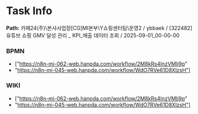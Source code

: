 # Task Info

**Path:** 카페24(주)\본사사업장\[CG]MI본부\Y쇼핑센터팀\운영2 / ybbaek / [322482] 유튜브 쇼핑 GMV 달성 관리 _ KPI_매출 데이터 조회 / 2025-09-01_00-00-00

### BPMN
- ["https://n8n-mi-062-web.hanpda.com/workflow/2M8kRs4InzVMIj9p"
- "https://n8n-mi-045-web.hanpda.com/workflow/WdO7RVe61D8XlzsH"]

### WIKI
- ["https://n8n-mi-062-web.hanpda.com/workflow/2M8kRs4InzVMIj9p"
- "https://n8n-mi-045-web.hanpda.com/workflow/WdO7RVe61D8XlzsH"]


